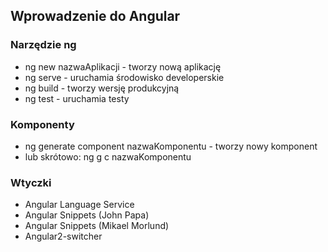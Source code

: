 ## Wprowadzenie do Angular

### Narzędzie ng
- ng new nazwaAplikacji - tworzy nową aplikację
- ng serve - uruchamia środowisko developerskie
- ng build - tworzy wersję produkcyjną
- ng test - uruchamia testy

### Komponenty
- ng generate component nazwaKomponentu - tworzy nowy komponent
- lub skrótowo: ng g c nazwaKomponentu

### Wtyczki
- Angular Language Service
- Angular Snippets (John Papa)
- Angular Snippets (Mikael Morlund)
- Angular2-switcher